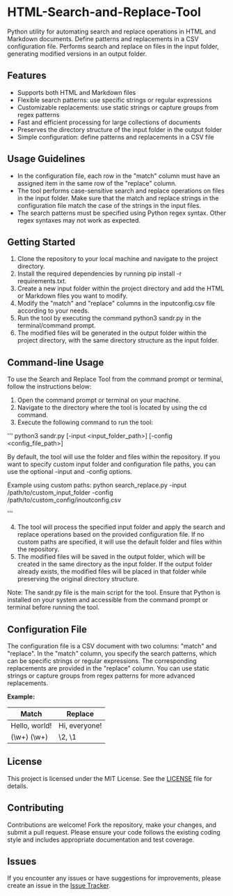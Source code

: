 # HTML-Search-and-Replace-Tool
Python utility for automating search and replace operations in HTML and Markdown documents. Define patterns and replacements in a CSV configuration file. Performs search and replace on files in the input folder, generating modified versions in an output folder.


## Features

- Supports both HTML and Markdown files
- Flexible search patterns: use specific strings or regular expressions
- Customizable replacements: use static strings or capture groups from regex patterns
- Fast and efficient processing for large collections of documents
- Preserves the directory structure of the input folder in the output folder
- Simple configuration: define patterns and replacements in a CSV file

## Usage Guidelines

- In the configuration file, each row in the "match" column must have an assigned item in the same row of the "replace" column.
- The tool performs case-sensitive search and replace operations on files in the input folder. Make sure that the match and replace strings in the configuration file match the case of the strings in the input files.
- The search patterns must be specified using Python regex syntax. Other regex syntaxes may not work as expected.

## Getting Started

1. Clone the repository to your local machine and navigate to the project directory.
2. Install the required dependencies by running pip install -r requirements.txt.
3. Create a new input folder within the project directory and add the HTML or Markdown files you want to modify.
4. Modify the "match" and "replace" columns in the inputconfig.csv file according to your needs.
5. Run the tool by executing the command python3 sandr.py in the terminal/command prompt.
6. The modified files will be generated in the output folder within the project directory, with the same directory structure as the input folder.

## Command-line Usage

To use the Search and Replace Tool from the command prompt or terminal, follow the instructions below:

1. Open the command prompt or terminal on your machine.
2. Navigate to the directory where the tool is located by using the cd command.
3. Execute the following command to run the tool:

'''
python3 sandr.py [-input <input_folder_path>] [-config <config_file_path>]

By default, the tool will use the folder and files within the repository. If you want to specify custom input folder and    configuration file paths, you can use the optional -input and -config options.

Example using custom paths:
python search_replace.py -input /path/to/custom_input_folder -config /path/to/custom_config/inoutconfig.csv

'''

4. The tool will process the specified input folder and apply the search and replace operations based on the provided configuration file. If no custom paths are specified, it will use the default folder and files within the repository.
5. The modified files will be saved in the output folder, which will be created in the same directory as the input folder. If the output folder already exists, the modified files will be placed in that folder while preserving the original directory structure.

Note: The sandr.py file is the main script for the tool. Ensure that Python is installed on your system and accessible from the command prompt or terminal before running the tool.

## Configuration File

The configuration file is a CSV document with two columns: "match" and "replace". In the "match" column, you specify the search patterns, which can be specific strings or regular expressions. The corresponding replacements are provided in the "replace" column. You can use static strings or capture groups from regex patterns for more advanced replacements.

**Example:**

| Match         | Replace       |
| ------------- | ------------- |
| Hello, world! | Hi, everyone! |
| (\\w+) (\\w+) | \\2, \\1      |

## License

This project is licensed under the MIT License. See the [LICENSE](LICENSE) file for details.

## Contributing

Contributions are welcome! Fork the repository, make your changes, and submit a pull request. Please ensure your code follows the existing coding style and includes appropriate documentation and test coverage.

## Issues

If you encounter any issues or have suggestions for improvements, please create an issue in the [Issue Tracker](https://github.com/yourusername/yourrepository/issues).
